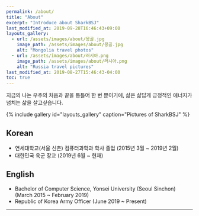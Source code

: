 ```yaml
---
permalink: /about/
title: "About"
excerpt: "Introduce about SharkBSJ"
last_modified_at: 2019-09-28T16:46:43+09:00
layouts_gallery:
  - url: /assets/images/about/몽골.jpg
    image_path: /assets/images/about/몽골.jpg
    alt: "Mongolia travel photos"
  - url: /assets/images/about/러시아.png
    image_path: /assets/images/about/러시아.png
    alt: "Russia travel pictures"
last_modified_at: 2019-08-27T15:46:43-04:00
toc: true
---
```


지금의 나는 우주의 처음과 끝을 통틀어 한 번 뿐이기에, 삶은 삶답게 긍정적인 에너지가 넘치는 삶을 살고싶습니다.

{% include gallery id="layouts_gallery" caption="Pictures of SharkBSJ" %}

## Korean

- 연세대학교(서울 신촌) 컴퓨터과학과 학사 졸업 (2015년 3월 ~ 2019년 2월)
- 대한민국 육군 장교 (2019년 6월 ~ 현재)

## English

- Bachelor of Computer Science, Yonsei University (Seoul Sinchon) (March 2015 ~ February 2019)
- Republic of Korea Army Officer (June 2019 ~ Present)

---